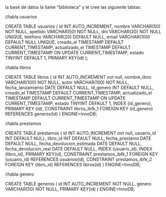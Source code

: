 la base de datos la llame "biblioteca" y le cree las siguiente tablas:

//tabla usuarios

CREATE TABLE usuarios (
    id INT AUTO_INCREMENT,
    nombre VARCHAR(50) NOT NULL,
    apellido VARCHAR(50) NOT NULL,
    dni VARCHAR(20) NOT NULL UNIQUE,
    telefono VARCHAR(20) DEFAULT NULL,
    email VARCHAR(100) DEFAULT NULL UNIQUE,
    creado_el TIMESTAMP DEFAULT CURRENT_TIMESTAMP,
    actualizado_el TIMESTAMP DEFAULT CURRENT_TIMESTAMP ON UPDATE CURRENT_TIMESTAMP,
    estado TINYINT DEFAULT 1,
    PRIMARY KEY(id)
);

//tabla libros

CREATE TABLE libros (
    id INT AUTO_INCREMENT not null,
    nombre_libro VARCHAR(100) NOT NULL,
    autor VARCHAR(100) NOT NULL,
    fecha_lanzamiento DATE DEFAULT NULL,
    id_genero INT DEFAULT NULL,
    creado_el TIMESTAMP DEFAULT CURRENT_TIMESTAMP,
    actualizado_el TIMESTAMP DEFAULT CURRENT_TIMESTAMP ON UPDATE CURRENT_TIMESTAMP,
    estado TINYINT DEFAULT 1,
    INDEX (id_genero),
    PRIMARY KEY (id),
    CONSTRAINT libros_ibfk_1 FOREIGN KEY (id_genero) REFERENCES generos(id)
) ENGINE=InnoDB;

//tabla prestamos

CREATE TABLE prestamos (
    id INT AUTO_INCREMENT not null,
    usuario_id INT DEFAULT NULL,
    libro_id INT DEFAULT NULL,
    fecha_prestamo DATE DEFAULT NULL,
    fecha_devolucion_estimada DATE DEFAULT NULL,
    fecha_devolucion_real DATE DEFAULT NULL,
    INDEX (usuario_id),
    INDEX (libro_id),
    PRIMARY KEY(id),
    CONSTRAINT prestamos_ibfk_1 FOREIGN KEY (usuario_id) REFERENCES usuarios(id),
    CONSTRAINT prestamos_ibfk_2 FOREIGN KEY (libro_id) REFERENCES libros(id)
) ENGINE=InnoDB;

//tabla genero

CREATE TABLE generos (
    id INT AUTO_INCREMENT NOT NULL,
    genero VARCHAR(50) NOT NULL,
    PRIMARY KEY(id)
) ENGINE=InnoDB;

